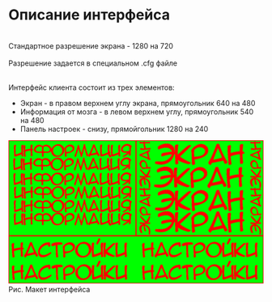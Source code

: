 <h1>Описание интерфейса</h1>

<br>Стандартное разрешение экрана - 1280 на 720</br>
<br>Разрешение задается в специальном .cfg файле</br>

<br>Интерфейс клиента состоит из трех элементов: </br>
<ul> 
  <li>Экран - в правом верхнем углу экрана, прямоугольник 640 на 480</li>
  <li>Информация от мозга - в левом верхнем углу, прямоугольник 540 на 480</li>
  <li>Панель настроек - снизу, прямойгольник 1280 на 240</li>
</ul>

<img src="img/interface_model.png" alt="Макет интерфейса">
<br>Рис. Макет интерфейса</br>
